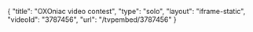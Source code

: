 {
    "title": "OXOniac video contest",
    "type": "solo",
    "layout": "iframe-static",
    "videoId": "3787456",
    "url": "\/tvpembed\/3787456"
}